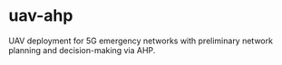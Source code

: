 # uav-ahp
UAV deployment for 5G emergency networks with preliminary network planning and decision-making via AHP.
